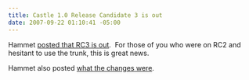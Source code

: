 ```yaml
---
title: Castle 1.0 Release Candidate 3 is out
date: 2007-09-22 01:10:41 -05:00
---
```


Hammet [posted that RC3 is out](http://hammett.castleproject.org/?p=206).  For those of you who were on RC2 and hesitant to use the trunk, this is great news.

Hammet also posted [what the changes were](http://hammett.castleproject.org/?p=207).
